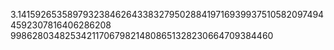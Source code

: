 3.141592653589793238462643383279502884197169399375105820974944592307816406286208
99862803482534211706798214808651328230664709384460